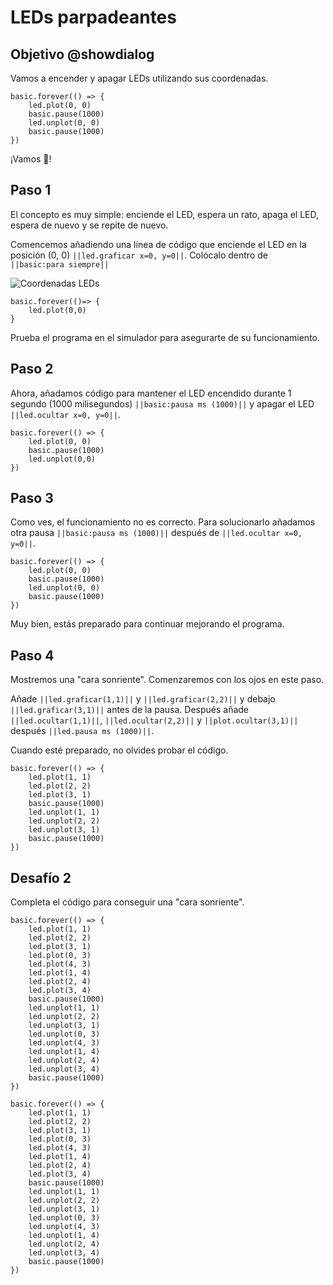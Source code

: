 # LEDs parpadeantes

## Objetivo @showdialog

Vamos a encender y apagar LEDs utilizando sus coordenadas.


```blocks
basic.forever(() => {
    led.plot(0, 0)
    basic.pause(1000)
    led.unplot(0, 0)
    basic.pause(1000)
})
```
¡Vamos 🚀!

## Paso 1

El concepto es muy simple: enciende el LED, espera un rato, apaga el LED, espera de nuevo y se repite de nuevo.

Comencemos añadiendo una línea de código que enciende el LED en la posición (0, 0) ``||led.graficar x=0, y=0||``. Colócalo dentro de `` ||basic:para siempre||`` 

![Coordenadas LEDs](/static/microbit-led-coords.png)

```blocks
basic.forever(()=> {
    led.plot(0,0)
}
```

Prueba el programa en el simulador para asegurarte de su funcionamiento.

## Paso 2

Ahora, añadamos código para mantener el LED encendido durante 1 segundo (1000 milisegundos) ``||basic:pausa ms (1000)||`` y apagar el LED ``||led.ocultar x=0, y=0||``.

```blocks
basic.forever(() => {
    led.plot(0, 0)
    basic.pause(1000)
    led.unplot(0,0)
})
```

## Paso 3
Como ves, el funcionamiento no es correcto. Para solucionarlo añadamos otra pausa ``||basic:pausa ms (1000)||`` después de ``||led.ocultar x=0, y=0||``.

```blocks
basic.forever(() => {
    led.plot(0, 0)
    basic.pause(1000)
    led.unplot(0, 0)
    basic.pause(1000)
})
```
Muy bien, estás preparado para continuar mejorando el programa.


## Paso 4

Mostremos una "cara sonriente". Comenzaremos con los ojos en este paso.

Añade ``||led.graficar(1,1)||`` y ``||led.graficar(2,2)||`` y debajo ``||led.graficar(3,1)||`` antes de la pausa. Después añade ``||led.ocultar(1,1)||``, ``||led.ocultar(2,2)||`` y ``||plot.ocultar(3,1)||`` después ``||led.pausa ms (1000)||``.

Cuando esté preparado, no olvides probar el código.

```blocks
basic.forever(() => {
    led.plot(1, 1)
    led.plot(2, 2)
    led.plot(3, 1)
    basic.pause(1000)
    led.unplot(1, 1)
    led.unplot(2, 2)
    led.unplot(3, 1)
    basic.pause(1000)
})
```

## Desafío 2

Completa el código para conseguir una "cara sonriente".

```sim
basic.forever(() => {
    led.plot(1, 1)
    led.plot(2, 2)
    led.plot(3, 1)
    led.plot(0, 3)
    led.plot(4, 3)
    led.plot(1, 4)
    led.plot(2, 4)
    led.plot(3, 4)
    basic.pause(1000)
    led.unplot(1, 1)
    led.unplot(2, 2)
    led.unplot(3, 1)
    led.unplot(0, 3)
    led.unplot(4, 3)
    led.unplot(1, 4)
    led.unplot(2, 4)
    led.unplot(3, 4)
    basic.pause(1000)
})
```

```blocks
basic.forever(() => {
    led.plot(1, 1)
    led.plot(2, 2)
    led.plot(3, 1)
    led.plot(0, 3)
    led.plot(4, 3)
    led.plot(1, 4)
    led.plot(2, 4)
    led.plot(3, 4)
    basic.pause(1000)
    led.unplot(1, 1)
    led.unplot(2, 2)
    led.unplot(3, 1)
    led.unplot(0, 3)
    led.unplot(4, 3)
    led.unplot(1, 4)
    led.unplot(2, 4)
    led.unplot(3, 4)
    basic.pause(1000)
})
```